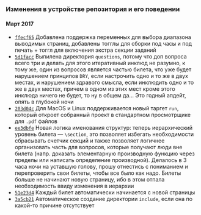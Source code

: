 ### Изменения в устройстве репозитория и его поведении

#### Март 2017
* [`ffecf65`](https://bitbucket.org/Proxelite/colloc4/commits/ffecf659160eb7fa1f37f19fdc288d8fbddfe0cc) Добавлена поддержка переменных для выбора диапазона выводимых страниц, добавлены тогглы для сборки под часы и под печать + тоггл для включения экстра секции заданий
* [`5d1facc`](https://bitbucket.org/Proxelite/colloc4/commits/5d1facc48bd539ad4a921cb7ecaca2c9f19c938f) Выпилена директория `questions`, потому что доп вопроса всего три и делать для этого итеративный инклюд не разумно, к тому же, один из вопросов является частью билета, что уже будет нарушением принципов `DRY`, если настрочить одно и то же в двух местах, и нарушением здравого смысла, если инклюдить одно и то же в двух местах, причем в одном из этих мест кроме этого инклюда ничего не будет, то ну в общем да... Это годный апдейт, опять в глубокой ночи
* [`203d04c`](https://bitbucket.org/Proxelite/colloc4/commits/203d04cff215ad4448d90db0916d2b75bb639c57) Для MacOS и Linux поддерживается новый таргет `run`, который откроет собранный проект в стандартном просмотрщике для `.pdf` файлов
* [`ee3dbfe`](https://bitbucket.org/Proxelite/colloc4/commits/ee3dbfe207f625a3de1bc9e6b1fa21410874254a) Новая логика именования структур: теперь иерархический уровень билета — `\section`, это позволяет избегать необходимости сбрасывать счетчик секций и также позволяет логичнее организовать часть для вопросов, которые получают люди вне билета (напр. доказать элементарную производную функцию через пределы или написать определение производной). Делалось в 3 часа ночи на уставшую голову, прошу отнестись с пониманием и перепроверить свои билеты, чтобы все было как надо. Билеты больше не начинают новую страницу, ибо в этом отпала необходимость ввиду изменения в иерархии
* [`51e23d4`](https://bitbucket.org/Proxelite/colloc4/commits/51e23d4a4adc68e80b854c0540053665496a2300) Каждый билет автоматически начинается с новой страницы
* [`3a5cb21`](https://bitbucket.org/Proxelite/colloc4/commits/3a5cb21a272c3323fa8986e63c54a41eb09ef889) Автоматическое создание директории `include`, если она по какой-то причине отсутствует
